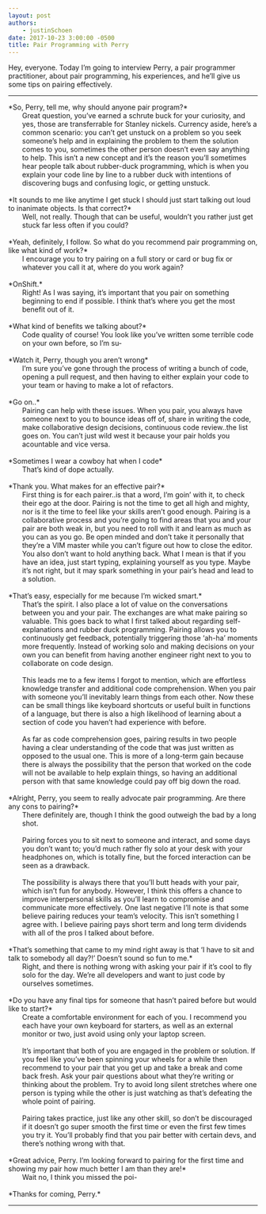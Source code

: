 ```yaml
---
layout: post
authors:
    - justinSchoen
date: 2017-10-23 3:00:00 -0500
title: Pair Programming with Perry
---
```


Hey, everyone. Today I’m going to interview Perry, a pair programmer practitioner, about pair programming, his experiences, and he’ll give us some tips on pairing effectively.

<hr/>
<span class='os-green'>*So, Perry, tell me, why should anyone pair program?*</span>
<div style='margin-left: 2em;' >
    Great question, you’ve earned a schrute buck for your curiosity, and yes, those are transferrable for Stanley nickels. Currency aside, here’s a common scenario: you can’t get unstuck on a problem so you seek someone’s help and in explaining the problem to them the solution comes to you, sometimes the other person doesn’t even say anything to help. This isn’t a new concept and it’s the reason you’ll sometimes hear people talk about rubber-duck programming, which is when you explain your code line by line to a rubber duck with intentions of discovering bugs and confusing logic, or getting unstuck.
</div>
<br>
<span class='os-green'>*It sounds to me like anytime I get stuck I should just start talking out loud to inanimate objects. Is that correct?*</span>
<div style='margin-left: 2em;' >
    Well, not really. Though that can be useful, wouldn’t you rather just get stuck far less often if you could?
</div>
<br>
<span class='os-green'>*Yeah, definitely, I follow. So what do you recommend pair programming on, like what kind of work?*</span>
<div style='margin-left: 2em;' >
    I encourage you to try pairing on a full story or card or bug fix or whatever you call it at, where do you work again?
</div>
<br>
<span class='os-green'>*OnShift.*</span>
<div style='margin-left: 2em;' >
    Right! As I was saying, it’s important that you pair on something beginning to end if possible. I think that’s where you get the most benefit out of it.
</div>
<br>
<span class='os-green'>*What kind of benefits we talking about?*</span>
<div style='margin-left: 2em;' >
    Code quality of course! You look like you’ve written some terrible code on your own before, so I’m su-
</div>
<br>
<span class='os-green'>*Watch it, Perry, though you aren’t wrong*</span>
<div style='margin-left: 2em;' >
    I’m sure you’ve gone through the process of writing a bunch of code, opening a pull request, and then having to either explain your code to your team or having to make a lot of refactors.
</div>
<br>
<span class='os-green'>*Go on..*</span>
<div style='margin-left: 2em;' >
    Pairing can help with these issues. When you pair, you always have someone next to you to bounce ideas off of, share in writing the code, make collaborative design decisions, continuous code review..the list goes on. You can’t just wild west it because your pair holds you acountable and vice versa.
</div>
<br>
<span class='os-green'>*Sometimes I wear a cowboy hat when I code*</span>
<div style='margin-left: 2em;' >
    That’s kind of dope actually.
</div>
<br>
<span class='os-green'>*Thank you. What makes for an effective pair?*</span>
<div style='margin-left: 2em;' >
    First thing is for each pairer..is that a word, I’m goin’ with it, to check their ego at the door. Pairing is not the time to get all high and mighty, nor is it the time to feel like your skills aren’t good enough. Pairing is a collaborative process and you’re going to find areas that you and your pair are both weak in, but you need to roll with it and learn as much as you can as you go. Be open minded and don’t take it personally that they’re a VIM master while you can’t figure out how to close the editor. You also don’t want to hold anything back. What I mean is that if you have an idea, just start typing, explaining yourself as you type. Maybe it’s not right, but it may spark something in your pair’s head and lead to a solution.
</div>
<br>
<span class='os-green'>*That’s easy, especially for me because I’m wicked smart.*</span>
<div style='margin-left: 2em;' >
    That’s the spirit. I also place a lot of value on the conversations between you and your pair. The exchanges are what make pairing so valuable. This goes back to what I first talked about regarding self-explanations and rubber duck programming. Pairing allows you to continuously get feedback, potentially triggering those ‘ah-ha’ moments more frequently. Instead of working solo and making decisions on your own you can benefit from having another engineer right next to you to collaborate on code design.
    <br><br>
    This leads me to a few items I forgot to mention, which are effortless knowledge transfer and additional code comprehension. When you pair with someone you’ll inevitably learn things from each other. Now these can be small things like keyboard shortcuts or useful built in functions of a language, but there is also a high likelihood of learning about a section of code you haven’t had experience with before.
    <br><br>
    As far as code comprehension goes, pairing results in two people having a clear understanding of the code that was just written as opposed to the usual one. This is more of a long-term gain because there is always the possibility that the person that worked on the code will not be available to help explain things, so having an additional person with that same knowledge could pay off big down the road.
</div>
<br>
<span class='os-green'>*Alright, Perry, you seem to really advocate pair programming. Are there any cons to pairing?*</span>
<div style='margin-left: 2em;' >
    There definitely are, though I think the good outweigh the bad by a long shot.
    <br><br>
    Pairing forces you to sit next to someone and interact, and some days you don’t want to; you’d much rather fly solo at your desk with your headphones on, which is totally fine, but the forced interaction can be seen as a drawback.
    <br><br>
    The possibility is always there that you’ll butt heads with your pair, which isn’t fun for anybody. However, I think this offers a chance to improve interpersonal skills as you’ll learn to compromise and communicate more effectively.
    One last negative I’ll note is that some believe pairing reduces your team’s velocity. This isn’t something I agree with. I believe pairing pays short term and long term dividends with all of the pros I talked about before.
</div>
<br>
<span class='os-green'>*That’s something that came to my mind right away is that ‘I have to sit and talk to somebody all day?!’ Doesn’t sound so fun to me.*</span>
<div style='margin-left: 2em;' >
    Right, and there is nothing wrong with asking your pair if it’s cool to fly solo for the day. We’re all developers and want to just code by ourselves sometimes.
</div>
<br>
<span class='os-green'>*Do you have any final tips for someone that hasn’t paired before but would like to start?*</span>
<div style='margin-left: 2em;' >
    Create a comfortable environment for each of you. I recommend you each have your own keyboard for starters, as well as an external monitor or two, just avoid using only your laptop screen.
    <br><br>
    It’s important that both of you are engaged in the problem or solution. If you feel like you’ve been spinning your wheels for a while then recommend to your pair that you get up and take a break and come back fresh. Ask your pair questions about what they’re writing or thinking about the problem. Try to avoid long silent stretches where one person is typing while the other is just watching as that’s defeating the whole point of pairing.
    <br><br>
    Pairing takes practice, just like any other skill, so don’t be discouraged if it doesn’t go super smooth the first time or even the first few times you try it. You’ll probably find that you pair better with certain devs, and there’s nothing wrong with that.
</div>
<br>
<span class='os-green'>*Great advice, Perry. I’m looking forward to pairing for the first time and showing my pair how much better I am than they are!*</span>
<div style='margin-left: 2em;' >
    Wait no, I think you missed the poi-
</div>
<br>
<span class='os-green'>*Thanks for coming, Perry.*</span>
<hr/>